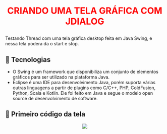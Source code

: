# <P align="center"><font color="red">**CRIANDO UMA TELA GRÁFICA COM JDIALOG**</font></P>

Testando Thread com uma tela gráfica desktop feita em Java Swing, e nessa tela podera da o start e stop.

## 📝 Tecnologias

- O Swing é um framework que disponibiliza um conjunto de elementos gráficos para ser utilizado na plataforma Java.
- Eclipse é uma IDE para desenvolvimento Java, porém suporta várias outras linguagens a partir de plugins como C/C++, PHP, ColdFusion, Python, Scala e Kotlin. Ele foi feito em Java e segue o modelo open source de desenvolvimento de software.

## 📝 Primeiro código da tela

 <p align="center">
<img src="https://user-images.githubusercontent.com/79487813/170893928-3031a8ce-1cc7-4f32-87b0-125461423a9b.png"/></P>
